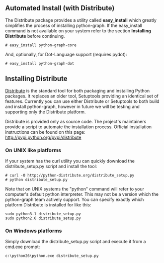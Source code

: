 ## Automated Install (with Distribute) ##

The Distribute package provides a utility called **easy\_install** which greatly simplifies the process of installing python-graph. If the easy\_install command is not available on your system refer to the section **Installing Distribute** before continuing.

```
# easy_install python-graph-core
```

And, optionally, for Dot-Language support (requires pydot):
```
# easy_install python-graph-dot
```

## Installing Distribute ##

[Distribute](http://pypi.python.org/pypi/distribute) is the standard tool for both packaging and installing Python packages. It replaces an older tool, Setuptools providing an identical set of features. Currently you can use either Distribute or Setuptools to both build and install python-graph, however in future we will be testing and supporting only the Distribute platform.

Distribute is provided only as source code. The project's maintainers provide a script to automate the installation process. Official installation instructions can be found on this page: http://pypi.python.org/pypi/distribute

### On UNIX like platforms ###

If your system has the curl utility you can quickly download the distribute\_setup.py script and install the tool:

```
# curl -O http://python-distribute.org/distribute_setup.py
# python distribute_setup.py
```

Note that on UNIX systems the "python" command will refer to your computer's default python interpreter. This may not be a version which the python-graph team actively support. You can specify exactly which platform Distribute is installed for like this:

```
sudo python3.1 distribute_setup.py
sudo python2.6 distribute_setup.py
```

### On Windows platforms ###

Simply download the distribute\_setup.py script and execute it from a cmd.exe prompt:

```
c:\python26\python.exe distribute_setup.py
```
